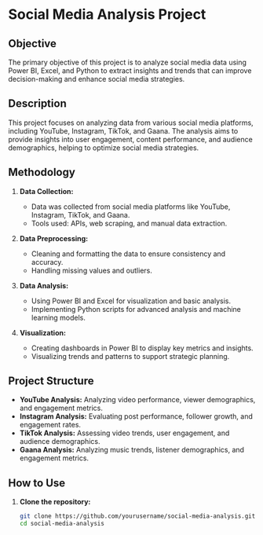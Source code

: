 # Social Media Analysis Project

## Objective
The primary objective of this project is to analyze social media data using Power BI, Excel, and Python to extract insights and trends that can improve decision-making and enhance social media strategies.

## Description
This project focuses on analyzing data from various social media platforms, including YouTube, Instagram, TikTok, and Gaana. The analysis aims to provide insights into user engagement, content performance, and audience demographics, helping to optimize social media strategies.

## Methodology
1. **Data Collection:**
   - Data was collected from social media platforms like YouTube, Instagram, TikTok, and Gaana.
   - Tools used: APIs, web scraping, and manual data extraction.

2. **Data Preprocessing:**
   - Cleaning and formatting the data to ensure consistency and accuracy.
   - Handling missing values and outliers.

3. **Data Analysis:**
   - Using Power BI and Excel for visualization and basic analysis.
   - Implementing Python scripts for advanced analysis and machine learning models.

4. **Visualization:**
   - Creating dashboards in Power BI to display key metrics and insights.
   - Visualizing trends and patterns to support strategic planning.

## Project Structure
- **YouTube Analysis:** Analyzing video performance, viewer demographics, and engagement metrics.
- **Instagram Analysis:** Evaluating post performance, follower growth, and engagement rates.
- **TikTok Analysis:** Assessing video trends, user engagement, and audience demographics.
- **Gaana Analysis:** Analyzing music trends, listener demographics, and engagement metrics.
  
## How to Use
1. **Clone the repository:**
   ```bash
   git clone https://github.com/yourusername/social-media-analysis.git
   cd social-media-analysis
